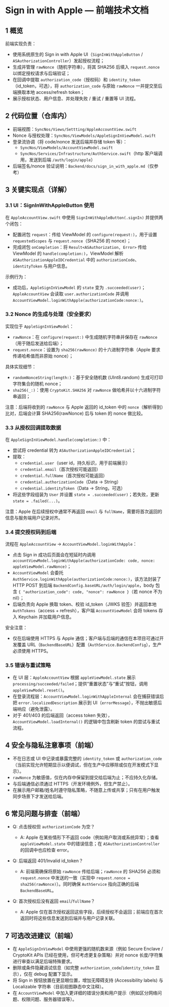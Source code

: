 # Sign in with Apple — 前端技术文档

## 1 概览

前端实现负责：
- 使用系统原生的 Sign in with Apple UI（`SignInWithAppleButton` / `ASAuthorizationController`）发起授权流程；
- 生成并管理 `rawNonce`（随机字符串），将其 SHA256 后填入 `request.nonce` 以绑定授权请求与后端验证；
- 在回调中提取 `authorization_code`（授权码）和 `identity_token`（id_token，可选），将 `authorization_code` 与原始 `rawNonce` 一并提交至后端换取本地 access/refresh token；
- 展示授权状态、用户信息、并处理失败 / 重试 / 重置等 UI 流程。

## 2 代码位置（仓库内）

- 前端视图：`SyncNos/Views/Settting/AppleAccountView.swift`
- Nonce 与授权处理：`SyncNos/ViewModels/AppleSignInViewModel.swift`
- 登录流协调（将 code/nonce 发送后端并存储 token 等）：
  - `SyncNos/ViewModels/AccountViewModel.swift`
  - `SyncNos/Services/Infrastructure/AuthService.swift`（http 客户端调用，发送到后端 `/auth/login/apple`）
- 后端签名/nonce 验证说明：`Backend/docs/sign_in_with_apple.md`（仅参考）

## 3 关键实现点（详解）

### 3.1 UI：SignInWithAppleButton 使用

在 `AppleAccountView.swift` 中使用 `SignInWithAppleButton(.signIn)` 并提供两个闭包：
- 配置闭包 `request`：传给 ViewModel 的 `configure(request:)`，用于设置 `requestedScopes` 与 `request.nonce`（SHA256 的 nonce）；
- 完成闭包 `onCompletion`：将 `Result<ASAuthorization, Error>` 传给 ViewModel 的 `handle(completion:)`，ViewModel 解析 `ASAuthorizationAppleIDCredential` 中的 `authorizationCode`、`identityToken` 与用户信息。

示例行为：
- 成功后，`AppleSignInViewModel` 的 `state` 变为 `.succeeded(user)`；`AppleAccountView` 会读取 `user.authorizationCode` 并调用 `AccountViewModel.loginWithApple(authorizationCode:nonce:)`。

### 3.2 Nonce 的生成与处理（安全要求）

实现位于 `AppleSignInViewModel`：
- `rawNonce`：在 `configure(request:)` 中生成随机字符串并保存在 `rawNonce`（用于随后发送给后端）；
- `request.nonce`：设置为 `sha256(rawNonce)` 的十六进制字符串（Apple 要求传递哈希值而非原始 nonce）；

具体实现细节：
- `randomNonceString(length:)`：基于安全随机数 (UInt8.random) 生成可打印字符集合的随机 nonce；
- `sha256(_:)`：使用 `CryptoKit.SHA256` 对 `rawNonce` 做哈希并以十六进制字符串返回；

注意：后端将收到的 `rawNonce` 与 Apple 返回的 id_token 中的 `nonce`（解析得到）比对，后端会计算 SHA256(rawNonce) 后与 token 的 nonce 做比较。

### 3.3 从授权回调提取数据

在 `AppleSignInViewModel.handle(completion:)` 中：
- 尝试将 credential 转为 `ASAuthorizationAppleIDCredential`；
- 提取：
  - `credential.user`（user id，持久标识，用于前端展示）
  - `credential.email`（首次授权可能返回）
  - `credential.fullName`（首次授权可能返回）
  - `credential.authorizationCode`（Data -> String）
  - `credential.identityToken`（Data -> String，可选）
- 将这些字段组装为 `User` 并设置 `state = .succeeded(user)`；若失败，更新 `state = .failed(...)`。

注意：Apple 在后续授权中通常不再返回 `email` 与 `fullName`，需要将首次返回的信息与服务端用户记录对齐。

### 3.4 提交授权码到后端

流程在 `AppleAccountView` -> `AccountViewModel.loginWithApple`：
- 点击 Sign in 成功后页面会在短延时内调用 `accountViewModel.loginWithApple(authorizationCode: code, nonce: appleViewModel.rawNonce)`；
- `AccountViewModel` 会委托 `AuthService.loginWithApple(authorizationCode:nonce:)`，该方法封装了 HTTP POST 到后端 `BackendConfig.baseURL/auth/login/apple`，body 包含 `{ "authorization_code": code, "nonce": rawNonce }`（若 nonce 不为 nil）；
- 后端负责向 Apple 换取 token、校验 id_token（JWKS 验签）并返回本地 `AuthTokens`（access + refresh），客户端 `AccountViewModel` 会将 tokens 存入 Keychain 并加载用户信息。

安全注意：
- 仅在后端使用 HTTPS 与 Apple 通信；客户端与后端的通信在本项目可通过开发覆盖 URL（`BackendBaseURL`）配置（`AuthService.BackendConfig`），生产必须使用 HTTPS。

### 3.5 错误与重试策略

- 在 UI 层：`AppleAccountView` 根据 `appleViewModel.state` 展示 `processing/succeeded/failed`；提供“重置状态”与“重试”按钮，调用 `appleViewModel.reset()`。
- 在登录流程层：`AccountViewModel.loginWithAppleInternal` 会在捕获错误后把 `error.localizedDescription` 展示到 UI（`errorMessage`），不抛出敏感后端响应（避免泄露）。
- 对于 401/403 的后端返回（access token 失效），`AccountViewModel.loadInternal()` 的逻辑中包含刷新 token 的尝试与重试流程。

## 4 安全与隐私注意事项（前端）

- 不在日志或 UI 中记录或暴露完整的 `identity_token` 或 `authorization_code`（当前实现允许短期显示以便调试，但在生产中应移除或仅在开发模式下显示）。
- `rawNonce` 为敏感值，仅在内存中保留到提交给后端为止；不应持久化存储。
- 与后端通信必须通过 HTTPS（开发环境例外，但生产禁止）。
- 在展示用户邮箱/姓名时遵守隐私策略，不随意上传或共享；只有在用户触发同步场景下才发送给后端。

## 6 常见问题与排查（前端）

- Q: 点击授权但 `authorizationCode` 为空？
  - A: Apple 在某些情形下不返回 code（例如用户取消或系统异常）；查看 `appleViewModel.state` 中的错误信息；在 `ASAuthorizationController` 的回调中也应检查 error。

- Q: 后端返回 401/Invalid id_token？
  - A: 前端需确保将原始 `rawNonce` 传给后端；`rawNonce` 的 SHA256 必须和 `request.nonce` 中发送的一致（实现中 `request.nonce = sha256(rawNonce)`）。同时确保 `AuthService` 指向正确的后端 `BackendBaseURL`。

- Q: 首次授权后没有返回 `email`/`fullName`？
  - A: Apple 仅在首次授权返回这些字段，后续授权不会返回；前端应在首次返回时将这些信息发送到后端并与用户记录关联。

## 7 可选改进建议（前端）

- 在 `AppleSignInViewModel` 中使用更强的随机数来源（例如 Secure Enclave / CryptoKit APIs 已经在使用，但可考虑更复杂策略）并对 nonce 长度/字符集进行审查以满足后端特殊要求。 
- 删除或条件隐藏调试信息（如完整 `authorization_code`/`identity_token` 显示），仅在 debug 配置下显示。 
- 将 Sign in 按钮放置在更显眼位置，增加无障碍支持 (Accessibility labels) 与 Localizable 字符串（目前视图静态中文注释）。
- 在 `AccountViewModel` 中加入更详细的错误分类和用户提示（例如区分网络问题、权限问题、服务器错误等）。
